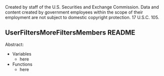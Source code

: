 ﻿Created by staff of the U.S. Securities and Exchange Commission.
Data and content created by government employees within the scope of their employment are not subject to domestic copyright protection. 17 U.S.C. 105.

## UserFiltersMoreFiltersMembers README
Abstract:

 - Variables
	 - here
 - Functions
	 - here

